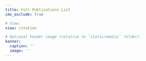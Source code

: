 ```yaml
---
title: Full Publications List
cms_exclude: true

# View.
view: citation

# Optional header image (relative to `static/media/` folder).
banner:
  caption: ''
  image: ''
---
```

